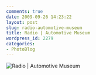 ```yaml
---
comments: true
date: 2009-09-26 14:23:22
layout: post
slug: radio-automotive-museum
title: Radio | Automotive Museum
wordpress_id: 2279
categories:
- PhotoBlog
---
```


![Radio | Automotive Museum](http://ryanfitzer.com/main/wp-content/uploads/2009/09/DSC_0014.jpg)
